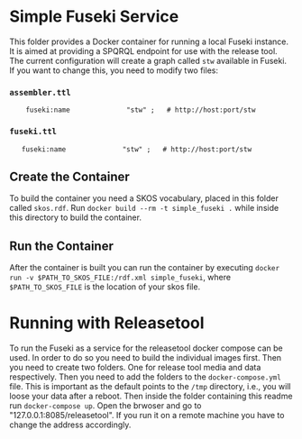 # Simple Fuseki Service
This folder provides a Docker container for running a local Fuseki instance.
It is aimed at providing a SPQRQL endpoint for use with the release tool.
The current configuration will create a graph called `stw` available in Fuseki.
If you want to change this, you need to modify two files:
### `assembler.ttl`
```
    fuseki:name              "stw" ;   # http://host:port/stw
```
### `fuseki.ttl`
```
   fuseki:name              "stw" ;   # http://host:port/stw
```

## Create the Container
To build the container you need a SKOS vocabulary, placed in this folder called `skos.rdf`.
Run `docker build --rm -t simple_fuseki .` while inside this directory to build the container.

## Run the Container
After the container is built you can run the container by executing
`docker run -v $PATH_TO_SKOS_FILE:/rdf.xml simple_fuseki`,
where `$PATH_TO_SKOS_FILE` is the location of your skos file.


# Running with Releasetool
To run the Fuseki as a service for the releasetool docker compose can be used.
In order to do so you need to build the individual images first.
Then you need to create two folders.
One for release tool media and data respectively.
Then you need to add the folders to the `docker-compose.yml` file.
This is important as the default points to the `/tmp` directory,
i.e., you will loose your data after a reboot.
Then inside the folder containing this readme run `docker-compose up`.
Open the brwoser and go to "127.0.0.1:8085/releasetool".
If you run it on a remote machine you have to change the address accordingly.
